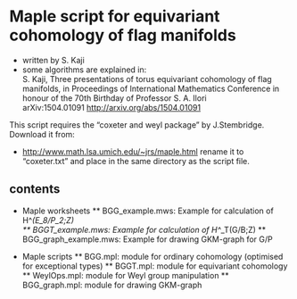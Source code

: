 Maple script for equivariant cohomology of flag manifolds
==================
* written by S. Kaji
* some algorithms are explained in:  
S. Kaji, Three presentations of torus equivariant cohomology of flag manifolds, in Proceedings of International Mathematics Conference in honour of the 70th Birthday of Professor S. A. Ilori  
arXiv:1504.01091   http://arxiv.org/abs/1504.01091


This script requires the “coxeter and weyl package” by J.Stembridge.
Download it from:
* http://www.math.lsa.umich.edu/~jrs/maple.html
rename it to “coxeter.txt” 
and place in the same directory as the script file.


## contents
* Maple worksheets
** BGG_example.mws:  Example for calculation of H^*(E_8/P_2;Z)  
** BGGT_example.mws: Example for calculation of H^*_T(G/B;Z)
** BGG_graph_example.mws: Example for drawing GKM-graph for G/P

* Maple scripts
** BGG.mpl: module for ordinary cohomology (optimised for exceptional types)
** BGGT.mpl: module for equivariant cohomology
** WeylOps.mpl: module for Weyl group manipulation
** BGG_graph.mpl: module for drawing GKM-graph
